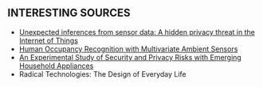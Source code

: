## **INTERESTING SOURCES**

- [Unexpected inferences from sensor data: A hidden privacy threat in the Internet of Things](https://github.com/Maximaaal/graduation/blob/main/docs/resources/UnexpectedInferencesFromSensor.pdf)
- [Human Occupancy Recognition with Multivariate Ambient Sensors](https://github.com/Maximaaal/graduation/blob/main/docs/resources/Human_occupancy_recognition_with_multivariate_ambient_sensors.pdf)
- [An Experimental Study of Security and Privacy Risks with Emerging Household Appliances](https://github.com/Maximaaal/graduation/blob/main/docs/resources/An_experimental_study_of_security_and_privacy_risks_with_emerging_household_appliances.pdf) 
- Radical Technologies: The Design of Everyday Life